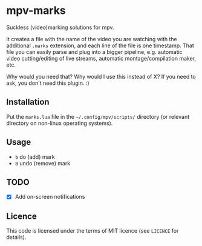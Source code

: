 # mpv-marks

Suckless (video)marking solutions for mpv.

It creates a file with the name of the video you are watching with the additional `.marks` extension, and each line of the file is one timestamp. That file you can easily parse and plug into a bigger pipeline, e.g. automatic video cutting/editing of live streams, automatic montage/compilation maker, etc.

Why would you need that? Why would I use this instead of X? If you need to ask, you don't need this plugin. :)

## Installation

Put the `marks.lua` file in the `~/.config/mpv/scripts/` directory (or relevant directory on non-linux operating systems).

## Usage

- `b` do (add) mark
- `B` undo (remove) mark

## TODO

- [x] Add on-screen notifications

## Licence

This code is licensed under the terms of MIT licence (see `LICENCE` for details).

